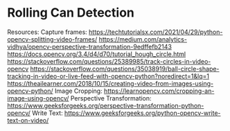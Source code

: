 # Rolling Can Detection

Resources:
Capture frames: https://techtutorialsx.com/2021/04/29/python-opencv-splitting-video-frames/
https://medium.com/analytics-vidhya/opencv-perspective-transformation-9edffefb2143
https://docs.opencv.org/3.4/d4/d70/tutorial_hough_circle.html
https://stackoverflow.com/questions/25389985/track-circles-in-video-opencv
https://stackoverflow.com/questions/35038919/ball-circle-shape-tracking-in-video-or-live-feed-with-opencv-python?noredirect=1&lq=1
https://theailearner.com/2018/10/15/creating-video-from-images-using-opencv-python/
Image Cropping: https://learnopencv.com/cropping-an-image-using-opencv/
Perspective Transformation: https://www.geeksforgeeks.org/perspective-transformation-python-opencv/
Write Text: https://www.geeksforgeeks.org/python-opencv-write-text-on-video/
